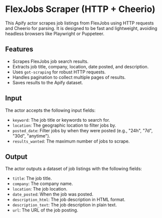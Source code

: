# FlexJobs Scraper (HTTP + Cheerio)

This Apify actor scrapes job listings from FlexJobs using HTTP requests and Cheerio for parsing. It is designed to be fast and lightweight, avoiding headless browsers like Playwright or Puppeteer.

## Features

- Scrapes FlexJobs job search results.
- Extracts job title, company, location, date posted, and description.
- Uses `got-scraping` for robust HTTP requests.
- Handles pagination to collect multiple pages of results.
- Saves results to the Apify dataset.

## Input

The actor accepts the following input fields:

- `keyword`: The job title or keywords to search for.
- `location`: The geographic location to filter jobs by.
- `posted_date`: Filter jobs by when they were posted (e.g., "24h", "7d", "30d", "anytime").
- `results_wanted`: The maximum number of jobs to scrape.

## Output

The actor outputs a dataset of job listings with the following fields:

- `title`: The job title.
- `company`: The company name.
- `location`: The job location.
- `date_posted`: When the job was posted.
- `description_html`: The job description in HTML format.
- `description_text`: The job description in plain text.
- `url`: The URL of the job posting.